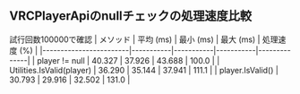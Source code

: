 ## VRCPlayerApiのnullチェックの処理速度比較
試行回数100000で確認
| メソッド               | 平均 (ms) | 最小 (ms) | 最大 (ms) | 処理速度 (%) |
|------------------------|-----------|-----------|-----------|--------------|
| player != null         | 40.327    | 37.926    | 43.688    | 100.0        |
| Utilities.IsValid(player) | 36.290    | 35.144    | 37.941    | 111.1        |
| player.IsValid()       | 30.793    | 29.916    | 32.502    | 131.0        |
